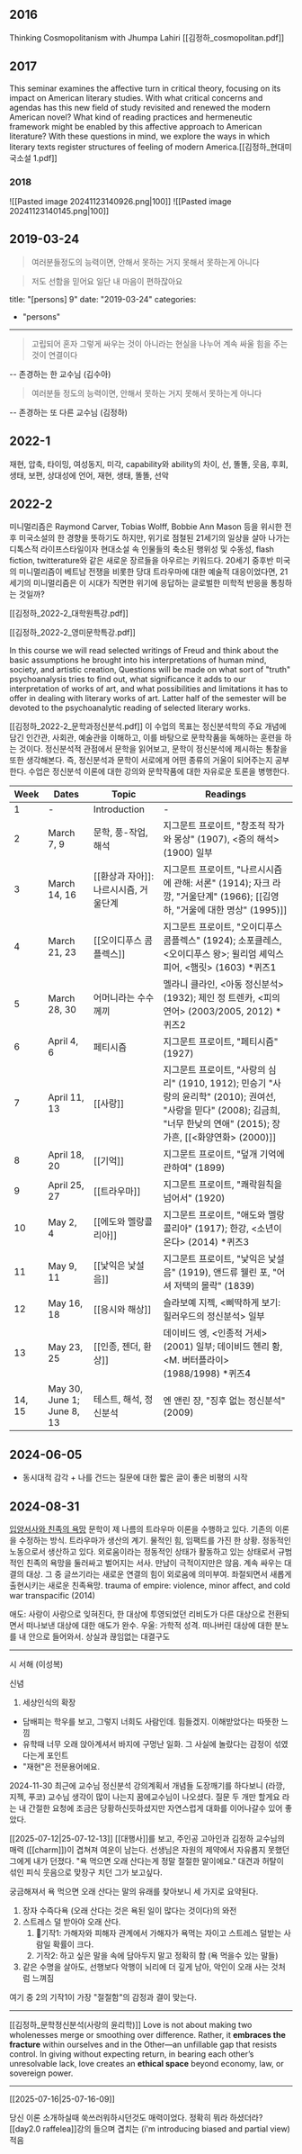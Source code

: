## 2016
Thinking Cosmopolitanism with Jhumpa Lahiri [[김정하_cosmopolitan.pdf]]

## 2017 
This seminar examines the affective turn in critical theory, focusing on its impact on American literary studies. With what critical concerns and agendas has this new field of study revisited and renewed the modern American novel? What kind of reading practices and hermeneutic framework might be enabled by this affective approach to American literature? With these questions in mind, we explore the ways in which literary texts register structures of feeling of modern America.[[김정하_현대미국소설 1.pdf]]


### 2018
![[Pasted image 20241123140926.png|100]]
![[Pasted image 20241123140145.png|100]]
## 2019-03-24
> 여러분들정도의 능력이면, 안해서 못하는 거지 못해서 못하는게 아니다

> 저도 선함을 믿어요 일단 내 마음이 편하잖아요

title: "[persons] 9"
date: "2019-03-24"
categories: 
  - "persons"
---

> 고립되어 혼자 그렇게 싸우는 것이 아니라는 현실을 나누어 계속 싸울 힘을 주는 것이 연결이다

\-- 존경하는 한 교수님 (김수아)

> 여러분들 정도의 능력이면, 안해서 못하는 거지 못해서 못하는게 아니다

\-- 존경하는 또 다른 교수님 (김정하)

## 2022-1
재현, 압축, 타이밍, 여성동지, 미각, capability와 ability의 차이,
선, 똘똘, 웃음, 후회, 생태, 보편, 상대성에
언어, 재현, 생태, 똘똘, 선악
## 2022-2
미니멀리즘은 Raymond Carver, Tobias Wolff, Bobbie Ann Mason 등을 위시한 전후 미국소설의 한 경향을 뜻하기도 하지만, 위기로 점철된 21세기의 일상을 살아 나가는 디톡스적 라이프스타일이자 현대소설 속 인물들의 축소된 행위성 및 수동성, flash fiction, twitterature와 같은 새로운 장르들을 아우르는 키워드다. 20세기 중후반 미국의 미니멀리즘이 베트남 전쟁을 비롯한 당대 트라우마에 대한 예술적 대응이었다면, 21세기의 미니멀리즘은 이 시대가 직면한 위기에 응답하는 글로벌한 미학적 반응을 통칭하는 것일까?

[[김정하_2022-2_대학원특강.pdf]]


[[김정하_2022-2_영미문학특강.pdf]]

In this course we will read selected writings of Freud and think about the basic assumptions he brought into his interpretations of human mind, society, and artistic creation, Questions will be made on what sort of "truth" psychoanalysis tries to find out, what significance it adds to our interpretation of works of art, and what possibilities and limitations it has to offer in dealing with literary works of art. Latter half of the semester will be devoted to the psychoanalytic reading of selected literary works.

[[김정하_2022-2_문학과정신분석.pdf]]
이 수업의 목표는 정신분석학의 주요 개념에 담긴 인간관, 사회관, 예술관을 이해하고, 이를 바탕으로 문학작품을 독해하는 훈련을 하는 것이다. 정신분석적 관점에서 문학을 읽어보고, 문학이 정신분석에 제시하는 통찰을 또한 생각해본다. 즉, 정신분석과 문학이 서로에게 어떤 종류의 거울이 되어주는지 공부한다. 수업은 정신분석 이론에 대한 강의와 문학작품에 대한 자유로운 토론을 병행한다.

| Week   | Dates                      | Topic                   | Readings                                                                                                                      |
| ------ | -------------------------- | ----------------------- | ----------------------------------------------------------------------------------------------------------------------------- |
| 1      | -                          | Introduction            | -                                                                                                                             |
| 2      | March 7, 9                 | 문학, 풍-작업, 해석            | 지그문트 프로이트, "창조적 작가와 몽상" (1907), <증의 해석> (1900) 일부                                                                             |
| 3      | March 14, 16               | [[환상과 자아]]: 나르시시즘, 거울단계 | 지그문트 프로이트, "나르시시즘에 관해: 서론" (1914); 자크 라깡, "거울단계" (1966); [[김영하, "거울에 대한 명상" (1995)]]                                          |
| 4      | March 21, 23               | [[오이디푸스 콤플렉스]]          | 지그문트 프로이트, "오이디푸스 콤플렉스" (1924); 소포클레스, <오이디푸스 왕>; 윌리엄 셰익스피어, <햄릿> (1603) *퀴즈1                                                 |
| 5      | March 28, 30               | 어머니라는 수수께끼              | 멜라니 클라인, <아동 정신분석> (1932); 제인 정 트렌카, <피의 연어> (2003/2005, 2012) *퀴즈2                                                           |
| 6      | April 4, 6                 | 페티시즘                    | 지그문트 프로이트, "페티시즘" (1927)                                                                                                      |
| 7      | April 11, 13               | [[사랑]]                  | 지그문트 프로이트, "사랑의 심리" (1910, 1912); 민승기 "사랑의 윤리학" (2010); 권여선, "사랑을 믿다" (2008); 김금희, "너무 한낮의 연애" (2015); 장가흔, [[<화양연화> (2000)]] |
| 8      | April 18, 20               | [[기억]]                  | 지그문트 프로이트, "덮개 기억에 관하여" (1899)                                                                                                |
| 9      | April 25, 27               | [[트라우마]]                | 지그문트 프로이트, "쾌락원칙을 넘어서" (1920)                                                                                                 |
| 10     | May 2, 4                   | [[에도와 멜랑콜리아]]           | 지그문트 프로이트, "애도와 멜랑콜리아" (1917); 한강, <소년이 온다> (2014) *퀴즈3                                                                       |
| 11     | May 9, 11                  | [[낯익은 낯설음]]             | 지그문트 프로이트, "낯익은 낯설음" (1919), 앤드류 웰린 포, "어셔 저택의 몰락" (1839)                                                                     |
| 12     | May 16, 18                 | [[응시와 해상]]              | 슬라보예 지젝, <삐딱하게 보기: 힐러우드의 정신분석> 일부                                                                                             |
| 13     | May 23, 25                 | [[인종, 젠더, 환상]]          | 데이비드 엥, <인종적 거세> (2001) 일부; 데이비드 헨리 황, <M. 버터플라이> (1988/1998) *퀴즈4                                                            |
| 14, 15 | May 30, June 1; June 8, 13 | 테스트, 해석, 정신분석           | 엔 앤린 쟝, "징후 없는 정신분석" (2009)                                                                                                   |
## 2024-06-05
- 동시대적 감각 + 나를 건드는 질문에 대한 짧은 글이 좋은 비평의 시작 

## 2024-08-31
[입양서사와 친족의 욕망](https://www.youtube.com/watch?v=jQ6qnJYtWso)
문학이 제 나름의 트라우마 이론을 수행하고 있다. 기존의 이론을 수정하는 방식. 트라우마가 생산의 계기. 물적인 힘, 임팩트를 가진 한 상황. 정동적인 노동으로서 생산하고 있다. 외로움이라는 정동적인 상태가 활동하고 있는 상태로서 규범적인 친족의 욕망을 둘러싸고 벌어지는 서사. 만남이 극적이지만은 않음. 계속 싸우는 대결의 대상. 그 중 글쓰기라는 새로운 연결의 힘이 외로움에 의미부여. 좌절되면서 새롭게 출현시키는 새로운 친족욕망. 
trauma of empire: violence, minor affect, and cold war transpacific (2014)

애도: 사랑이 사랑으로 잊혀진다, 한 대상에 투영되었던 리비도가 다른 대상으로 전환되면서 떠나보낸 대상에 대한 애도가 완수. 
우울: 가학적 성격. 떠나버린 대상에 대한 분노를 내 안으로 들어와서. 상실과 끊임없는 대결구도

---
시 서해 (이성복)

신념
1. 세상인식의 확장
- 담배피는 학우를 보고, 그렇지 너희도 사람인데. 힘들겠지. 이해받았다는 따뜻한 느낌
- 유학때 너무 오래 앉아계셔서 바지에 구멍난 일화. 그 사실에 놀랐다는 감정이 섞였다는게 포인트
- "재현"은 전문용어에요.

2024-11-30
최근에 교수님 정신분석 강의계획서 개념들 도장깨기를 하다보니 (라깡, 지젝, 푸코) 교수님 생각이 많이 나는지 꿈에교수님이 나오셨다. 질문 두 개만 할게요 라는 내 간절한 요청에 조금은 당황하신듯하셨지만 자연스럽게 대화를 이어나갈수 있어 좋았다. 

[[2025-07-12|25-07-12-13]]
[[대행사]]를 보고, 주인공 고아인과 김정하 교수님의 매력 ([[charm]])이 겹쳐져 여운이 남는다. 선생님은 자원의 제약에서 자유롭지 못했던 그에게 내가 던졌다. "욕 먹으면 오래 산다는게 정말 절절한 말이에요." 대견과 허탈이 섞인 피식 웃음으로 맞장구 치던 그가 보고싶다.

궁금해져서 욕 먹으면 오래 산다는 말의 유래를 찾아보니 세 가지로 요약된다. 
1. 장자 수즉다욕 (오래 산다는 것은 욕된 일이 많다는 것이다)의 와전
2. 스트레스 덜 받아야 오래 산다. 
	1. 기작1: 가해자와 피해자 관계에서 가해자가 욕먹는 자이고 스트레스 덜받는 사람일 확률이 크다.
	2. 기작2:  하고 싶은 말을 속에 담아두지 말고 정확히 함 (욕 먹을수 있는 말들)
3. 같은 수명을 살아도, 선행보다 악행이 뇌리에 더 깊게 남아, 악인이 오래 사는 것처럼 느껴짐

여기 중 2의 기작1이 가장 "절절함"의 감정과 결이 맞는다.

----
[[김정하_문학정신분석(사랑의 윤리학)]]
Love is not about making two wholenesses merge or smoothing over difference. Rather, it **embraces the fracture** within ourselves and in the Other—an unfillable gap that resists control. In giving without expecting return, in bearing each other’s unresolvable lack, love creates an **ethical space** beyond economy, law, or sovereign power.

----
[[2025-07-16|25-07-16-09]]

당신 이론 소개하실때 쑥쓰러워하시던것도 매력이었다. 정확히 뭐라 하셨더라? [[day2.0 raffelea]]강의 들으며 겹치는 (i'm introducing biased and partial view) 적음